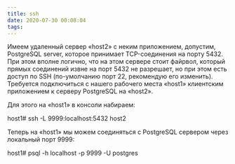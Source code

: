 ```yaml
---
title: ssh
date: 2020-07-30 00:08:04
tags:
---
```


Имеем удаленный сервер «host2» с неким приложением, допустим, PostgreSQL server, которое принимает TCP-соединения на порту 5432. При этом вполне логично, что на этом сервере стоит файрвол, который прямых соединений извне на порт 5432 не разрешает, но при этом есть доступ по SSH (по-умолчанию порт 22, рекомендую его изменить). Требуется подключиться с нашего рабочего места «host1» клиентским приложением к серверу PostgreSQL на «host2».

Для этого на «host1» в консоли набираем:

host1# ssh -L 9999:localhost:5432 host2

Теперь на «host1» мы можем соединяться с PostgreSQL сервером через локальный порт 9999:

host1# psql -h localhost -p 9999 -U postgres
